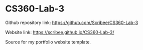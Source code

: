 # CS360-Lab-3

Github repository link: https://github.com/Scribee/CS360-Lab-3

Website link: https://scribee.github.io/CS360-Lab-3/

Source for my portfolio website template.
